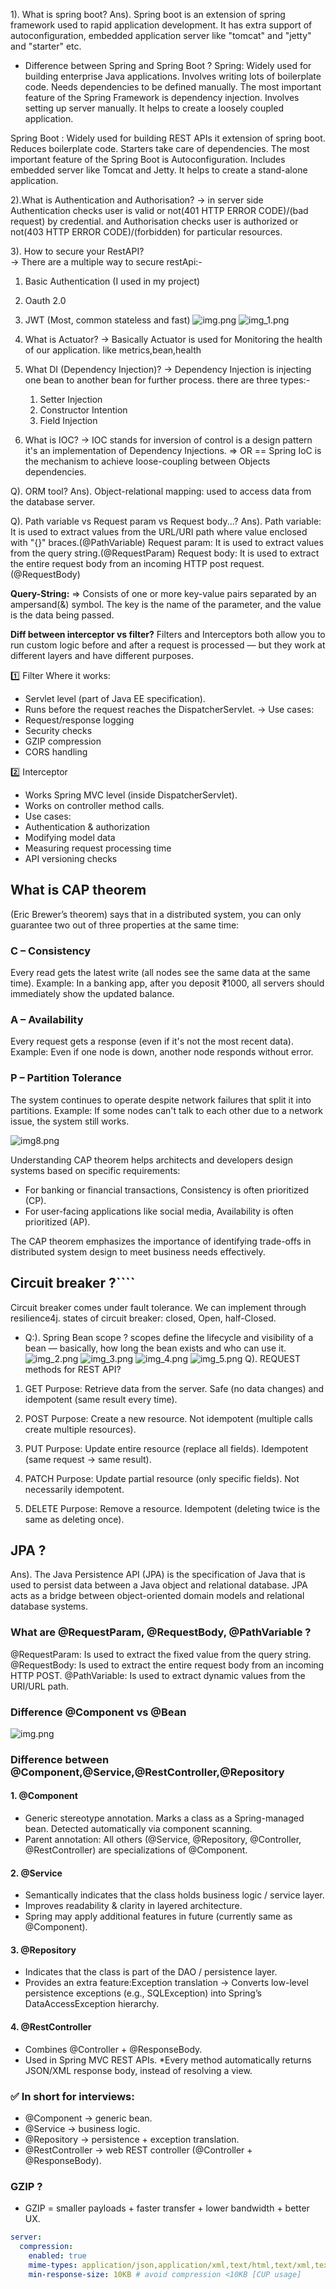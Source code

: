 
1). What is spring boot?
Ans). Spring boot is an extension of spring framework used to rapid application development.
      It has extra support of autoconfiguration, embedded application server like "tomcat" and "jetty" and "starter" etc.

*  Difference between Spring and Spring Boot ?
 Spring: Widely used for building enterprise Java applications.
Involves writing lots of boilerplate code.
Needs dependencies to be defined manually.
The most important feature of the Spring Framework is dependency injection.
Involves setting up server manually.
It helps to create a loosely coupled application.

Spring Boot : Widely used for building REST APIs it extension of spring boot.
Reduces boilerplate code.
Starters take care of dependencies.
The most important feature of the Spring Boot is Autoconfiguration.
Includes embedded server like Tomcat and Jetty.
It helps to create a stand-alone application.

2).What is Authentication and Authorisation?
 -> in server side Authentication checks user is valid or not(401 HTTP ERROR CODE)/(bad request) by credential. and 
    Authorisation checks user is authorized or not(403 HTTP ERROR CODE)/(forbidden) for particular resources.
 
3). How to secure your RestAPI?  
 -> There are a multiple way to secure restApi:-
   1) Basic Authentication (I used in my project)
   2) Oauth 2.0
   3) JWT (Most, common stateless and fast)
![img.png](..%2Fimages%2Fspring%20boot%2Fimg.png)
![img_1.png](..%2Fimages%2Fspring%20boot%2Fimg_1.png)

4) What is Actuator?
 -> Basically Actuator is used for Monitoring the health of our application.
like metrics,bean,health
 
6) What DI (Dependency Injection)?
-> Dependency Injection is injecting one bean to another bean for further process. there are three types:-
   1) Setter Injection
   2) Constructor Intention
   3) Field Injection 
   
7) What is IOC?
-> IOC stands for inversion of control is a design pattern it's an implementation of Dependency Injections.
   => OR == Spring IoC is the mechanism to achieve loose-coupling between Objects dependencies. 

Q). ORM tool?
Ans). Object-relational mapping:  used to access data from the database server. 

Q). Path variable vs Request param vs Request body...?
Ans). Path variable: It is used to extract values from the URL/URI path where value enclosed with "{}" braces.(@PathVariable)
      Request param: It is used to extract values from the query string.(@RequestParam)
      Request body: It is used to extract the entire request body from an incoming HTTP post request.(@RequestBody)
      
**Query-String:** 
=> Consists of one or more key-value pairs separated by an ampersand(&) symbol. The key is the name of the parameter,
and the value is the data being passed. 

**Diff between interceptor vs filter?**
Filters and Interceptors both allow you to run custom logic before and after a request is processed — but they work at 
different layers and have different purposes.

1️⃣ Filter
Where it works:
* Servlet level (part of Java EE specification).
* Runs before the request reaches the DispatcherServlet.
-> Use cases:
* Request/response logging
* Security checks
* GZIP compression
* CORS handling

2️⃣ Interceptor
* Works Spring MVC level (inside DispatcherServlet).
* Works on controller method calls.
* Use cases:
* Authentication & authorization
* Modifying model data
* Measuring request processing time
* API versioning checks

## **What is CAP theorem**
(Eric Brewer’s theorem) says that in a distributed system, 
you can only guarantee two out of three properties at the same time:
### C – Consistency
Every read gets the latest write (all nodes see the same data at the same time).
Example: In a banking app, after you deposit ₹1000, all servers should immediately show the updated balance.

### A – Availability
Every request gets a response (even if it's not the most recent data).
Example: Even if one node is down, another node responds without error.

### P – Partition Tolerance
The system continues to operate despite network failures that split it into partitions.
Example: If some nodes can't talk to each other due to a network issue, the system still works.

![img8.png](..%2Fimages%2Fspring%20boot%2Fimg8.png)

Understanding CAP theorem helps architects and developers design systems based on specific requirements:
  * For banking or financial transactions, Consistency is often prioritized (CP).
  * For user-facing applications like social media, Availability is often prioritized (AP).

The CAP theorem emphasizes the importance of identifying trade-offs in distributed system design to meet business needs effectively.

## Circuit breaker ?````
Circuit breaker comes under fault tolerance. We can implement through resilience4j.
states of circuit breaker: closed, Open, half-Closed.

* Q:). Spring Bean scope ?
  scopes define the lifecycle and visibility of a bean — basically, how long the bean exists and who can use it.
![img_2.png](..%2Fimages%2Fspring%20boot%2Fimg_2.png)
![img_3.png](..%2Fimages%2Fspring%20boot%2Fimg_3.png)
![img_4.png](..%2Fimages%2Fspring%20boot%2Fimg_4.png)
![img_5.png](..%2Fimages%2Fspring%20boot%2Fimg_5.png)
Q). REQUEST methods for REST API?
1. GET
Purpose: Retrieve data from the server.
Safe (no data changes) and idempotent (same result every time).
2. POST
Purpose: Create a new resource.
Not idempotent (multiple calls create multiple resources).
3. PUT
Purpose: Update entire resource (replace all fields).
Idempotent (same request → same result).

4. PATCH
Purpose: Update partial resource (only specific fields).
Not necessarily idempotent.

5. DELETE
Purpose: Remove a resource.
Idempotent (deleting twice is the same as deleting once).


## JPA ?
Ans). The Java Persistence API (JPA) is the specification of Java that is used to persist data between a Java object and
relational database. JPA acts as a bridge between object-oriented domain models and relational database systems.

### What are @RequestParam, @RequestBody, @PathVariable ?
@RequestParam: Is used to extract the fixed value from the query string.
@RequestBody: Is used to extract the entire request body from an incoming HTTP POST.
@PathVariable: Is used to extract dynamic values from the URI/URL path.

### Difference @Component vs @Bean 
![img.png](..%2Fimages%2Fspring%20boot%2Fimg.png)

### Difference between @Component,@Service,@RestController,@Repository

#### 1. @Component
* Generic stereotype annotation. Marks a class as a Spring-managed bean. Detected automatically via component scanning.
* Parent annotation: All others (@Service, @Repository, @Controller, @RestController) are specializations of @Component.
#### 2. @Service
* Semantically indicates that the class holds business logic / service layer.
* Improves readability & clarity in layered architecture.
* Spring may apply additional features in future (currently same as @Component).

#### 3. @Repository
* Indicates that the class is part of the DAO / persistence layer.
* Provides an extra feature:Exception translation → Converts low-level persistence exceptions (e.g., SQLException) 
  into Spring’s DataAccessException hierarchy.
#### 4. @RestController
* Combines @Controller + @ResponseBody.
* Used in Spring MVC REST APIs.
*Every method automatically returns JSON/XML response body, instead of resolving a view.

### ✅ In short for interviews:
* @Component → generic bean.
* @Service → business logic.
* @Repository → persistence + exception translation.
* @RestController → web REST controller (@Controller + @ResponseBody).

### GZIP ?
* GZIP = smaller payloads + faster transfer + lower bandwidth + better UX.
```yaml
server:
  compression:
    enabled: true
    mime-types: application/json,application/xml,text/html,text/xml,text/plain,text/css,application/javascript
    min-response-size: 10KB # avoid compression <10KB [CUP usage]
```